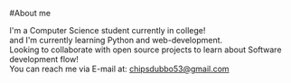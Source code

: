 #About me

I'm a Computer Science student currently in college!  
and I'm currently learning Python and web-development.  
Looking to collaborate with open source projects to learn about Software development flow!  
You can reach me via E-mail at: chipsdubbo53@gmail.com
